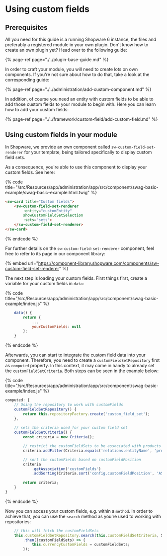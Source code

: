 # Using custom fields

## Prerequisites

All you need for this guide is a running Shopware 6 instance, the files and preferably a registered module in your 
own plugin. Don't know how to create an own plugin yet? Head over to the following guide:

{% page-ref page="./../plugin-base-guide.md" %}

In order to craft your module, you will need to create lots on own components. If you're not sure about how to do that,
take a look at the corresponding guide:

{% page-ref page="./../administration/add-custom-component.md" %}

In addition, of course you need an entity with custom fields to be able to add those custom fields to your module to
begin with. Here you can learn how to add your custom fields:

{% page-ref page="./../framework/custom-field/add-custom-field.md" %}

## Using custom fields in your module

In Shopware, we provide an own component called `sw-custom-field-set-renderer` for your template, being tailored 
specifically to display custom field sets. 

As a consequence, you're able to use this component to display your custom fields. See here:

{% code title="<plugin-root>/src/Resources/app/administration/app/src/component/swag-basic-example/swag-basic-example.html.twig" %}
```html
<sw-card title="Custom fields">
    <sw-custom-field-set-renderer
        :entity="customEntity"
        showCustomFieldSetSelection
        :sets="sets">
    </sw-custom-field-set-renderer>
</sw-card>
```
{% endcode %}

For further details on the `sw-custom-field-set-renderer` component, feel free to refer to its page in our component 
library:

<!-- markdown-link-check-disable -->
{% embed url="https://component-library.shopware.com/components/sw-custom-field-set-renderer" %}
<!-- markdown-link-check-enable -->

The next step is loading your custom fields. First things first, create a variable for your custom fields in `data`:

{% code title="<plugin-root>/src/Resources/app/administration/app/src/component/swag-basic-example/index.js" %}
```javascript
    data() {
        return {
            ...
            yourCustomFields: null
        };
    }
```
{% endcode %}

Afterwards, you can start to integrate the custom field data into your component. Therefore, you need to create a 
`customFieldSetRepository` first as `computed` property. In this context, it may come in handy to already set the 
`customFieldSetCriteria`. Both steps can be seen in the example below:

{% code title="<plugin-root>/src/Resources/app/administration/app/src/component/swag-basic-example/index.js" %}
```javascript
computed: {
    // Using the repository to work with customFields
    customFieldSetRepository() {
        return this.repositoryFactory.create('custom_field_set');
    },
        
    // sets the criteria used for your custom field set
    customFieldSetCriteria() {
        const criteria = new Criteria();

        // restrict the customFieldSets to be associated with products
        criteria.addFilter(Criteria.equals('relations.entityName', 'product'));

        // sort the customFields based on customFieldPosition
        criteria
            .getAssociation('customFields')
            .addSorting(Criteria.sort('config.customFieldPosition', 'ASC', true));
        
        return criteria;
    }
}
```
{% endcode %}

Now you can access your custom fields, e.g. within a `method`. In order to achieve that, you can use the 
`search` method as you're used to working with repositories:

```javascript
    // this will fetch the customFieldSets
    this.customFieldSetRepository.search(this.customFieldSetCriteria, Shopware.Context.api)
        .then((customFieldSets) => {
            this.currencyCustomFields = customFieldSets;
        });
```
